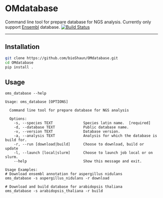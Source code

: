 # OMdatabase

Command line tool for prepare database for NGS analysis.
Currently only support [Ensembl](http://asia.ensembl.org/index.html) database.
[![Build Status](https://travis-ci.org/bioShaun/OMdatabase.svg?branch=master)](https://travis-ci.org/bioShaun/OMdatabase)

-----

## Installation

```bash
git clone https://github.com/bioShaun/OMdatabase.git
cd OMdatabase
pip install .

```

## Usage

```
oms_database --help

Usage: oms_database [OPTIONS]

  Command line tool for prepare database for NGS analysis
  
  Options:
	-s, --species TEXT              Species latin name.  [required]
	-d, --database TEXT             Public database name.
	-v, --version TEXT              Database version.
	-a, --analysis TEXT             Analysis for which the database is build for.
	-r, --run [download|build]      Choose to download, build or update
	-l, --launch [local|slurm]      Choose to launch job local or on slurm.
	--help                          Show this message and exit.

Usage Examples:
# Download ensembl annotation for aspergillus nidulans
oms_database -s aspergillus_nidulans -r download

# Download and build database for arabidopsis thaliana
oms_database -s arabidopsis_thaliana -r build
```


